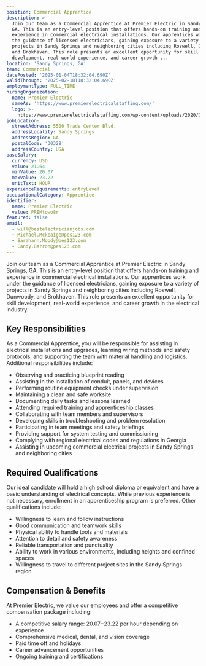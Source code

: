 ```yaml
---
position: Commercial Apprentice
description: >-
  Join our team as a Commercial Apprentice at Premier Electric in Sandy Springs,
  GA. This is an entry-level position that offers hands-on training and
  experience in commercial electrical installations. Our apprentices work under
  the guidance of licensed electricians, gaining exposure to a variety of
  projects in Sandy Springs and neighboring cities including Roswell, Dunwoody,
  and Brokhaven. This role presents an excellent opportunity for skill
  development, real-world experience, and career growth ...
location: 'Sandy Springs, GA'
team: Commercial
datePosted: '2025-01-04T18:32:04.690Z'
validThrough: '2025-02-18T18:32:04.690Z'
employmentType: FULL_TIME
hiringOrganization:
  name: Premier Electric
  sameAs: 'https://www.premierelectricalstaffing.com/'
  logo: >-
    https://www.premierelectricalstaffing.com/wp-content/uploads/2020/05/Premier-Electrical-Staffing-logo.png
jobLocation:
  streetAddress: 5500 Trade Center Blvd.
  addressLocality: Sandy Springs
  addressRegion: GA
  postalCode: '30328'
  addressCountry: USA
baseSalary:
  currency: USD
  value: 21.64
  minValue: 20.07
  maxValue: 23.22
  unitText: HOUR
experienceRequirements: entryLevel
occupationalCategory: Apprentice
identifier:
  name: Premier Electric
  value: PREMtqwo8r
featured: false
email:
  - will@bestelectricianjobs.com
  - Michael.Mckeaige@pes123.com
  - Sarahann.Moody@pes123.com
  - Candy.Barron@pes123.com
---
```




Join our team as a Commercial Apprentice at Premier Electric in Sandy Springs, GA. This is an entry-level position that offers hands-on training and experience in commercial electrical installations. Our apprentices work under the guidance of licensed electricians, gaining exposure to a variety of projects in Sandy Springs and neighboring cities including Roswell, Dunwoody, and Brokhaven. This role presents an excellent opportunity for skill development, real-world experience, and career growth in the electrical industry.

## Key Responsibilities
As a Commercial Apprentice, you will be responsible for assisting in electrical installations and upgrades, learning wiring methods and safety protocols, and supporting the team with material handling and logistics. Additional responsibilities include:

- Observing and practicing blueprint reading
- Assisting in the installation of conduit, panels, and devices
- Performing routine equipment checks under supervision
- Maintaining a clean and safe worksite
- Documenting daily tasks and lessons learned
- Attending required training and apprenticeship classes
- Collaborating with team members and supervisors
- Developing skills in troubleshooting and problem resolution
- Participating in team meetings and safety briefings
- Providing support for system testing and commissioning
- Complying with regional electrical codes and regulations in Georgia
- Assisting in upcoming commercial electrical projects in Sandy Springs and neighboring cities

## Required Qualifications
Our ideal candidate will hold a high school diploma or equivalent and have a basic understanding of electrical concepts. While previous experience is not necessary, enrollment in an apprenticeship program is preferred. Other qualifications include:

- Willingness to learn and follow instructions
- Good communication and teamwork skills
- Physical ability to handle tools and materials
- Attention to detail and safety awareness
- Reliable transportation and punctuality
- Ability to work in various environments, including heights and confined spaces
- Willingness to travel to different project sites in the Sandy Springs region

## Compensation & Benefits
At Premier Electric, we value our employees and offer a competitive compensation package including:

- A competitive salary range: $20.07-$23.22 per hour depending on experience
- Comprehensive medical, dental, and vision coverage
- Paid time off and holidays
- Career advancement opportunities
- Ongoing training and certifications
